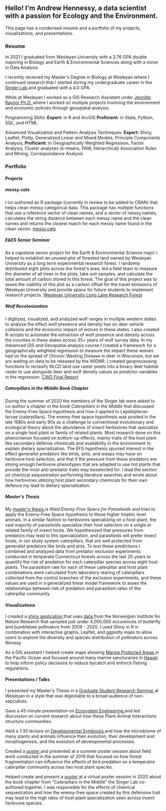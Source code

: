 ## Hello! I'm Andrew Hennessy, a data scientist with a passion for Ecology and the Environment.
This page has a condensed resume and a portfolio of my projects, visualizations, and presentations.

### Resume
In 2021 I graduated from Wesleyan University with a 3.76 GPA double majoring in Biology and Earth & Environmental Sciences along with a minor in Data Analysis.

I recently recieved my Master's Degree in Biology at Wesleyan where I continued research that I started during my undergraduate career in the <a href="http://msinger.faculty.wesleyan.edu/"> Singer Lab </a> and graduated with a 4.0 GPA. 

While at Wesleyan I worked as a GIS Research Assistant under <a href = "https://jenniferraynor.wordpress.com/"> Jennifer Raynor Ph.D. </a> where I worked on multiple projects involving the environment and economic policies through geospatial analysis. 


Programming Skills: <b>Expert:</b> in R and ArcGIS <b>Proficient:</b> in Stata, Python, SQL, and HTML

Advanced Visualization and Pattern Analysis Techinques: <b> Expert: </b> Shiny, Leaflet, Plotly, Generalized Linear and Mixed Models, Principle Components Analysis, <b> Proficient:</b> in Geographically Weighted Regression, Factor Analysis, Cluster analyses (k-means, PAM, hierarchical) Association Rules and Mining, Correspondance Analysis 

### Portfolio
#### Projects

##### messy.cats
I co-authored an R package (currently in review to be added to CRAN) that helps clean messy categorical data. This package has multiple functions that use a reference vector of clean names, and a vector of messy names, calculates the string distance between each messy name and the clean names and returns the closest match for each messy name found in the clean vector.  <a href = "https://hkarp1.github.io/messy.cats/"> messy.cats </a>

##### E&ES Senior Seminar
As a capstone senior project for the Earth & Environmental Science major I helped to establish an unused plot of forested land owned by Wesleyan University as a long term experimental research forest. I randomly distributed eight plots across the forest's area, led a field team to measure the diameter of all trees in the plots, take soil samples, and calculate the total amount of carbon stored in this forest. The goal of this project was to asses the viability of this plot as a carbon offset for the travel emissions of Wesleyan University and provide space for future students to implement research projects. <a href = "Long Lane Research Forest.pdf" target="_blank"> Wesleyan University Long Lane Research Forest </a>

##### Wolf Recolonization
I digitized, visualized, and analyzed wolf ranges in multiple western states to analyze the effect wolf presence and density has on deer vehicle collisions and the economic impact of wolves in these states. I also created R-scripts to automate the extraction of wolf presence and density across the counties in these states across 35+ years of wolf survey data. In my Advanced GIS and Geospatial analysis course I created a framework for a geographically weighted regression to measure the impact these wolves had on the spread of Chronic Wasting Disease in deer in Wisconsin, but we are waiting on data to be released by the WIDNR. I created geoprocessing functions to reclasify NLCD land use raster pixels into a binary deer habitat raster to use alongside deer and wolf density values as predictor variables in the regression. <a href = "AHennessy_AdvGIS_Final.pdf"> CWD Final Report </a> 

##### Caterpillars in the Middle Book Chapter
During the summer of 2020 the members of the Singer lab were asked to co-author a chapter in the book <i> Caterpillars in the Middle </i> that discussed the Enemy-Free Space hypothesis and how it applied to Lepidopteran larvae (caterpillars). The enemy-free space hypothesis was posited in the late 1980s and early 90s as a challenge to conventional evolutionary and ecological theory about the abundance of insect herbivores that specialize on a single host plant or family of related plants. Most research done on this phenomenon focused on bottom-up effects, mainly traits of the host plant like secondary defense chemicals and availability in the environment to explain dietary specialization. The EFS hypothesis spurred interest in the effect generalist predators like birds, ants, and wasps may have on herbivore host selection, and that if the pressure from these predators are strong enough herbivore phenotypes that are adapted to use hot plants that provide the most anti-predator traits may beselected for. I lead the section on chemical sequestration performing literature searches and wrote about how herbivores utilizing host plant secondary chemicals for their own defence my lead to dietary specialization.

##### Master's Thesis
My  <a href = "ABH_Masters_Thesis_Final_Draft.pdf"> master's thesis </a> is  titled <i> Enemy-Free Space for Parasitoids </i> and tries to apply the Enemy-Free Space hypothesis to these higher trophic level animals. In a similar fashion to herbivores specializing on a host-plant, the vast majority of parasitoids specialize their host selection on a single or related family of insect hosts. We hypothesized that pressures from predators may lead to this specialization, and parasitoids will prefer insect hosts, in our study system caterpillars, that are well protected from generalist predators like birds and ants. To test these predictions I combined and analyzed data from predator exclusion experiments conducted in temperate Connecticut forests across the last 20 years to quantify the risk of predation for each caterpillar species across eight host plants. The parasitism rate for each of these caterpillar and host plant combinations were calculated from laboratory rearing of caterpillars collected from the control branches of the exclusion experiments, and these values are used in a generalized linear model framework to asses the relationships between risk of predation and parasitism rates of the caterpillar community.


#### Visualizations

I created a <a href = "datavis_Shiny_app.R"> shiny application </a> that uses <a href = "https://www.gbif.org/dataset/aea17af8-5578-4b04-b5d3-7adf0c5a1e60"> data </a> from the Norweigian Institute for Nature Research that sampled just under 4,000,000 occurences of butterfly and bumblebee pollinators from 2009 - 2020. I used Shiny in R in combination with interactive graphs, Leaflet, and ggplotly maps to allow users to explore the diversity and species distribution of pollinators across Norway.


As a GIS assistant I helped create maps showing <a href = "PMNM and EEZ Zones.png"> Marine Protected Areas </a> in the Pacific Ocean and focused around many marine sancturaries in <a href = "PMNM Buffers.png"> Hawaii </a> to help inform policy decisions to reduce bycatch and enforce fishing regulations. 

 
#### Presentations / Talks

I presented my Master's Thesis in a <a href = "557_Presentation.pdf"> Graduate Student Research Seminar </a> at Wesleyan in a style that was digestable to a broad audience of non-sepcialists. 

Gave a 45 minute presentation on <a href = "Hennessy_Ecosystem_Engineering.pdf"> Ecosystem Engineering </a> and led discussion on current research about how these Plant-Animal Interactions structure communities.

Held a 1:30 lecture on <a href = "Developmental_Symbiosis.pdf"> Developmental Symbiosis </a> and how the microbiome of many plants and animals influence their evolution, their development and morphogenesis, and the evolution of developmental processes. 

Created a <a href = "Hennessy.Poster.2019.pdf"> poster </a> and presented at a summer poster session about field work conducted in the summer of 2019 that focused on how forest fragmentation can influence the effects of bird predation on a temperatre caterpillar community across two host plant species. 

Helped create and present a <a href = "Singer Lab Summer 2020 Poster.pdf"> poster </a> at a virtual poster session in 2020 about the book chapter from "Caterpillars in the Middle" the Singer Lab co-authored together. I was responsible for the effects of chemical sequestration and how the enemy-free space created by this defensive trait may lead to the high rates of host-plant specialization seen across insect herbivore species. 





